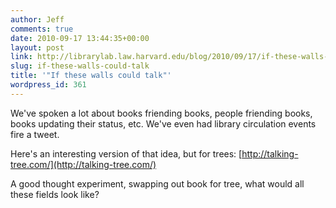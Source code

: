 ```yaml
---
author: Jeff
comments: true
date: 2010-09-17 13:44:35+00:00
layout: post
link: http://librarylab.law.harvard.edu/blog/2010/09/17/if-these-walls-could-talk/
slug: if-these-walls-could-talk
title: '"If these walls could talk"'
wordpress_id: 361
---
```


We've spoken a lot about books friending books, people friending books, books updating their status, etc.  We've even had library circulation events fire a tweet.

Here's an interesting version of that idea, but for trees:
[http://talking-tree.com/](http://talking-tree.com/)

A good thought experiment, swapping out book for tree, what would all these fields look like?
